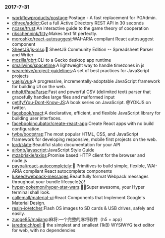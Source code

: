 ### 2017-7-31 
* [workflowproducts/postage](https://github.com//workflowproducts/postage):Postage - A fast replacement for PGAdmin. 
* [dthree/addict](https://github.com//dthree/addict):Get a full Active Directory REST API in 30 seconds 
* [ncase/trust](https://github.com//ncase/trust):An interactive guide to the game theory of cooperation 
* [rikschennink/fitty](https://github.com//rikschennink/fitty):Makes text fit perfectly. 
* [moroshko/react-autosuggest](https://github.com//moroshko/react-autosuggest):WAI-ARIA compliant React autosuggest component 
* [SheetJS/js-xlsx](https://github.com//SheetJS/js-xlsx):📗 SheetJS Community Edition -- Spreadsheet Parser and Writer 
* [mozilla/qbrt](https://github.com//mozilla/qbrt):CLI to a Gecko desktop app runtime 
* [smallwins/spacetime](https://github.com//smallwins/spacetime):A lightweight way to handle timezones in js 
* [wearehive/project-guidelines](https://github.com//wearehive/project-guidelines):A set of best practices for JavaScript projects 
* [vuejs/vue](https://github.com//vuejs/vue):A progressive, incrementally-adoptable JavaScript framework for building UI on the web. 
* [mholt/PapaParse](https://github.com//mholt/PapaParse):Fast and powerful CSV (delimited text) parser that gracefully handles large files and malformed input 
* [getify/You-Dont-Know-JS](https://github.com//getify/You-Dont-Know-JS):A book series on JavaScript. @YDKJS on twitter. 
* [facebook/react](https://github.com//facebook/react):A declarative, efficient, and flexible JavaScript library for building user interfaces. 
* [facebookincubator/create-react-app](https://github.com//facebookincubator/create-react-app):Create React apps with no build configuration. 
* [twbs/bootstrap](https://github.com//twbs/bootstrap):The most popular HTML, CSS, and JavaScript framework for developing responsive, mobile first projects on the web. 
* [lord/slate](https://github.com//lord/slate):Beautiful static documentation for your API 
* [airbnb/javascript](https://github.com//airbnb/javascript):JavaScript Style Guide 
* [mzabriskie/axios](https://github.com//mzabriskie/axios):Promise based HTTP client for the browser and node.js 
* [paypal/react-autocompletely](https://github.com//paypal/react-autocompletely):🔮 Primitives to build simple, flexible, WAI-ARIA compliant React autocomplete components 
* [lukeed/webpack-messages](https://github.com//lukeed/webpack-messages):Beautifully format Webpack messages throughout your bundle lifecycle(s)! 
* [hyper-pokemon/hyper-star-wars](https://github.com//hyper-pokemon/hyper-star-wars):🌟🚀Super awesome, your Hyper terminal shall look. 
* [callemall/material-ui](https://github.com//callemall/material-ui):React Components that Implement Google's Material Design. 
* [resin-io/etcher](https://github.com//resin-io/etcher):Flash OS images to SD cards & USB drives, safely and easily. 
* [zuoge85/majiang](https://github.com//zuoge85/majiang):麻将:一个完整的麻将软件（h5 + app） 
* [jaredreich/pell](https://github.com//jaredreich/pell):📝 the simplest and smallest (1kB) WYSIWYG text editor for web, with no dependencies 
